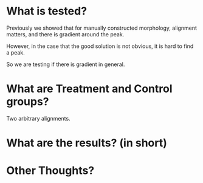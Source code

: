 # What is tested?

Previously we showed that for manually constructed morphology, alignment matters, and there is gradient around the peak.

However, in the case that the good solution is not obvious, it is hard to find a peak.

So we are testing if there is gradient in general.


# What are Treatment and Control groups?

Two arbitrary alignments.


# What are the results? (in short)


# Other Thoughts?

